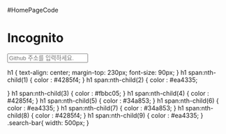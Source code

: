 #HomePageCode
<!DOCTYPE html>
<html lang="ko">
<head>
    <meta charset="UTF-8">
    <meta name="viewport" content="width=device-width, initial-scale=1.0">
    <meta http-equiv="X-UA-compatible" content="ie=edge">   
    <title>incognito</title>
    <link rel="stylesheet" href="https://stackpath.bootstrapcdn.com/bootstrap/4.4.1/css/bootstrap.min.css" integrity="sha384-Vkoo8x4CGsO3+Hhxv8T/Q5PaXtkKtu6ug5TOeNV6gBiFeWPGFN9MuhOf23Q9Ifjh" crossorigin="anonymous">
    <link rel="stylesheet" href="style.css">
</head>
<body>
    <h1><span>I</span><span>n</span><span>c</span><span>o</span><span>g</span><span>n</span><span>i</span><span>t</span><span>o</span></h1>
    <form action="https://www.google.com/search" method="GET">
        <div class="mx-auto mt-5 search-bar input-group mb-3">
            <input name="q" input type="text" class="form-control rounded-pill" placeholder="Github 주소를 입력하세요." aria-label="Recipient's username" aria-describedby="button-addon2">
        </div>
    </form>
</body>
</html>
h1 {
    text-align: center;
    margin-top: 230px;
    font-size: 90px;
}
h1 span:nth-child(1) {
    color : #4285f4;
}
h1 span:nth-child(2) {
    color : #ea4335;
    
}
h1 span:nth-child(3) {
    color : #fbbc05;
}
h1 span:nth-child(4) {
    color : #4285f4;
}
h1 span:nth-child(5) {
    color : #34a853;
}
h1 span:nth-child(6) {
    color : #ea4335;
}
h1 span:nth-child(7) {
    color : #34a853;
}
h1 span:nth-child(8) {
    color : #4285f4;
}
h1 span:nth-child(9) {
    color : #ea4335;
}
.search-bar{
    width: 500px;
}
